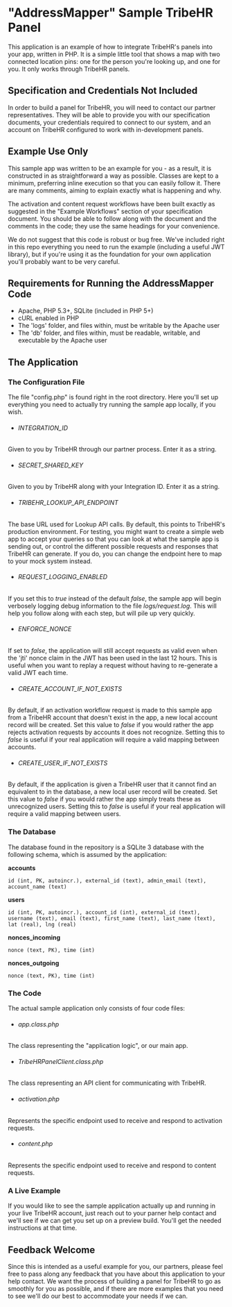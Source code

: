 # "AddressMapper" Sample TribeHR Panel
This application is an example of how to integrate TribeHR's panels into your app, written in PHP.
It is a simple little tool that shows a map with two connected location pins: one for the person you're looking up, and one for you. It only works through TribeHR panels.

## Specification and Credentials Not Included
In order to build a panel for TribeHR, you will need to contact our partner representatives. They will be able to provide you with our specification documents, your credentials required to connect to our system, and an account on TribeHR configured to work with in-development panels.

## Example Use Only
This sample app was written to be an example for you - as a result, it is constructed in as straightforward a way as possible. Classes are kept to a minimum, preferring inline execution so that you can easily follow it. There are many comments, aiming to explain exactly what is happening and why.

The activation and content request workflows have been built exactly as suggested in the "Example Workflows" section of your specification document. You should be able to follow along with the document and the comments in the code; they use the same headings for your convenience.

We do not suggest that this code is robust or bug free. We've included right in this repo everything you need to run the example (including a useful JWT library), but if you're using it as the foundation for your own application you'll probably want to be very careful.

## Requirements for Running the AddressMapper Code
 - Apache, PHP 5.3+, SQLite (included in PHP 5+)
 - cURL enabled in PHP
 - The 'logs' folder, and files within, must be writable by the Apache user
 - The 'db' folder, and files within, must be readable, writable, and executable by the Apache user

## The Application
### The Configuration File
The file "config.php" is found right in the root directory. Here you'll set up everything you need to actually try running the sample app locally, if you wish.
 - ###### INTEGRATION_ID
 Given to you by TribeHR through our partner process. Enter it as a string.

 - ###### SECRET_SHARED_KEY
 Given to you by TribeHR along with your Integration ID. Enter it as a string.

 - ###### TRIBEHR_LOOKUP_API_ENDPOINT
 The base URL used for Lookup API calls. By default, this points to TribeHR's production environment. For testing, you might want to create a simple web app to accept your queries so that you can look at what the sample app is sending out, or control the different possible requests and responses that TribeHR can generate. If you do, you can change the endpoint here to map to your mock system instead.

 - ###### REQUEST_LOGGING_ENABLED
 If you set this to _true_ instead of the default _false_, the sample app will begin verbosely logging debug information to the file *logs/request.log*. This will help you follow along with each step, but will pile up very quickly.

 - ###### ENFORCE_NONCE
 If set to _false_, the application will still accept requests as valid even when the 'jti' nonce claim in the JWT has been used in the last 12 hours. This is useful when you want to replay a request without having to re-generate a valid JWT each time.

 - ###### CREATE_ACCOUNT_IF_NOT_EXISTS
 By default, if an activation workflow request is made to this sample app from a TribeHR account that doesn't exist in the app, a new local account record will be created. Set this value to _false_ if you would rather the app rejects activation requests by accounts it does not recognize. Setting this to _false_ is useful if your real application will require a valid mapping between accounts.

 - ###### CREATE_USER_IF_NOT_EXISTS
 By default, if the application is given a TribeHR user that it cannot find an equivalent to in the database, a new local user record will be created. Set this value to _false_ if you would rather the app simply treats these as unrecognized users. Setting this to _false_ is useful if your real application will require a valid mapping between users.

### The Database
The database found in the repository is a SQLite 3 database with the following schema, which is assumed by the application:

**accounts**

`id (int, PK, autoincr.), external_id (text), admin_email (text), account_name (text)`

**users**

`id (int, PK, autoincr.), account_id (int), external_id (text), username (text), email (text), first_name (text), last_name (text), lat (real), lng (real)`

**nonces_incoming**

`nonce (text, PK), time (int)`

**nonces_outgoing**

`nonce (text, PK), time (int)`

### The Code
The actual sample application only consists of four code files:
 - ###### app.class.php
 The class representing the "application logic", or our main app.

 - ###### TribeHRPanelClient.class.php
 The class representing an API client for communicating with TribeHR.

 - ###### activation.php
 Represents the specific endpoint used to receive and respond to activation requests.

 - ###### content.php
 Represents the specific endpoint used to receive and respond to content requests.

### A Live Example
If you would like to see the sample application actually up and running in your live TribeHR account, just reach out to your parner help contact and we'll see if we can get you set up on a preview build. You'll get the needed instructions at that time.

## Feedback Welcome
Since this is intended as a useful example for you, our partners, please feel free to pass along any feedback that you have about this application to your help contact. We want the process of building a panel for TribeHR to go as smoothly for you as possible, and if there are more examples that you need to see we'll do our best to accommodate your needs if we can.
